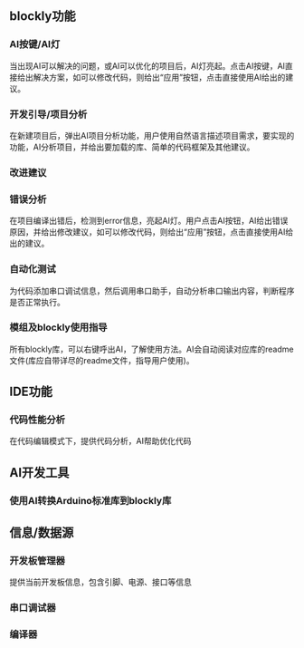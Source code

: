 
## blockly功能


### AI按键/AI灯
当出现AI可以解决的问题，或AI可以优化的项目后，AI灯亮起。点击AI按键，AI直接给出解决方案，如可以修改代码，则给出“应用”按钮，点击直接使用AI给出的建议。

### 开发引导/项目分析
在新建项目后，弹出AI项目分析功能，用户使用自然语言描述项目需求，要实现的功能，AI分析项目，并给出要加载的库、简单的代码框架及其他建议。

### 改进建议

### 错误分析
在项目编译出错后，检测到error信息，亮起AI灯。用户点击AI按钮，AI给出错误原因，并给出修改建议，如可以修改代码，则给出“应用”按钮，点击直接使用AI给出的建议。

### 自动化测试
为代码添加串口调试信息，然后调用串口助手，自动分析串口输出内容，判断程序是否正常执行。

### 模组及blockly使用指导
所有blockly库，可以右键呼出AI，了解使用方法。AI会自动阅读对应库的readme文件(库应自带详尽的readme文件，指导用户使用)。

## IDE功能
### 代码性能分析  
在代码编辑模式下，提供代码分析，AI帮助优化代码



## AI开发工具
### 使用AI转换Arduino标准库到blockly库



## 信息/数据源
### 开发板管理器
提供当前开发板信息，包含引脚、电源、接口等信息


### 串口调试器


### 编译器